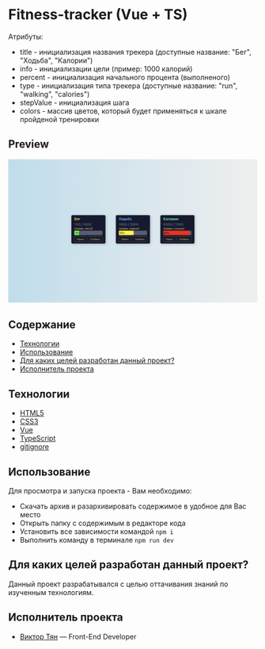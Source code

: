 # Fitness-tracker (Vue + TS)

Атрибуты:

- title - инициализация названия трекера (доступные название: "Бег", "Ходьба", "Калории")
- info - инициализации цели (пример: 1000 калорий)
- percent - инициализация начального процента (выполненого)
- type - инициализация типа трекера (доступные название: "run", "walking", "calories")
- stepValue - инициализация шага
- colors - массив цветов, который будет применяться к шкале пройденой тренировки

## Preview

![Fitness-tracker preview](https://github.com/vityan99/fitness-tracker-vue/blob/main/preview.png)

## Содержание

- [Технологии](#технологии)
- [Использование](#использование)
- [Для каких целей разработан данный проект?](#для-каких-целей-разработан-данный-проект)
- [Исполнитель проекта](#исполнитель-проекта)

## Технологии

- [HTML5](https://html.com/html5/)
- [CSS3](https://www.w3schools.com/W3CSS/)
- [Vue](https://vuejs.org/)
- [TypeScript](https://www.typescriptlang.org/)
- [gitignore](https://docs.gitignore.io/)

## Использование

Для просмотра и запуска проекта - Вам необходимо:

- Скачать архив и разархивировать содержимое в удобное для Вас место
- Открыть папку с содержимым в редакторе кода
- Установить все зависимости командой `npm i`
- Выполнить команду в терминале `npm run dev`

## Для каких целей разработан данный проект?

Данный проект разрабатывался с целью оттачивания знаний по изученным технологиям.

## Исполнитель проекта

- [Виктор Тян](https://t.me/vityan00) — Front-End Developer
